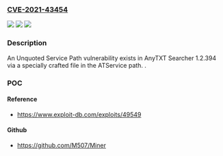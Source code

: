 ### [CVE-2021-43454](https://cve.mitre.org/cgi-bin/cvename.cgi?name=CVE-2021-43454)
![](https://img.shields.io/static/v1?label=Product&message=n%2Fa&color=blue)
![](https://img.shields.io/static/v1?label=Version&message=n%2Fa&color=blue)
![](https://img.shields.io/static/v1?label=Vulnerability&message=n%2Fa&color=brighgreen)

### Description

An Unquoted Service Path vulnerability exists in AnyTXT Searcher 1.2.394 via a specially crafted file in the ATService path. .

### POC

#### Reference
- https://www.exploit-db.com/exploits/49549

#### Github
- https://github.com/M507/Miner

